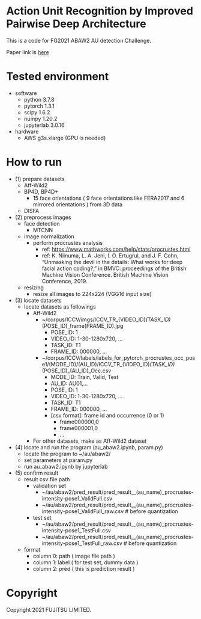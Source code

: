 # Action Unit Recognition by Improved Pairwise Deep Architecture
This is a code for FG2021 ABAW2 AU detection Challenge.

Paper link is [here](https://)

# Tested environment
- software
  - python 3.7.8
  - pytorch 1.3.1
  - scipy 1.6.2
  - numpy 1.20.2
  - jupyterlab 3.0.16
- hardware
  - AWS g3s.xlarge (GPU is needed)

# How to run
- (1) prepare datasets
  - Aff-Wild2
  - BP4D, BP4D+
    - 15 face orientations ( 9 face orientations like FERA2017 and 6 mirrored orientations ) from 3D data
  - DISFA
- (2) preprocess images
  - face detection
    - MTCNN
  - image normalization
    - perform procrustes analysis
      - ref: https://www.mathworks.com/help/stats/procrustes.html
      - ref: K. Niinuma, L. A. Jeni, I. O. Ertugrul, and J. F. Cohn, “Unmasking the devil in the details: What works for deep facial action coding?,” in BMVC: proceedings of the British Machine Vision Conference. British Machine Vision Conference, 2019.
  - resizing
    - resize all images to 224x224 (VGG16 input size)
- (3) locate datasets
  - locate datasets as followings
    - Aff-Wild2
      - ~/corpus/ICCV/imgs/ICCV_TR_(VIDEO_ID)_(TASK_ID)_(POSE_ID)_frame(FRAME_ID).jpg
        - POSE_ID: 1
        - VIDEO_ID: 1-30-1280x720, ...
        - TASK_ID: T1
        - FRAME_ID: 000000, ...
      - ~/corpus/ICCV/labels/labels_for_pytorch_procrustes_occ_pose1/(MODE_ID)/(AU_ID)/ICCV_TR_(VIDEO_ID)_(TASK_ID)_(POSE_ID)_(AU_ID)_Occ.csv
        - MODE_ID: Train, Valid, Test
        - AU_ID: AU01,...
        - POSE_ID: 1
        - VIDEO_ID: 1-30-1280x720, ...
        - TASK_ID: T1
        - FRAME_ID: 000000, ...
        - [csv format]: frame id and occurrence (0 or 1)
           - frame000000,0
           - frame000001,0
           - ...
    - For other datasets, make as Aff-Wild2 dataset
- (4) locate and run the program (au_abaw2.ipynb, param.py)
  - locate the program to ~/au/abaw2/
  - set parameters at param.py
  - run au_abaw2.ipynb by jupyterlab
- (5) confirm result
  - result csv file path
    - validation set
      - ~/au/abaw2/pred_result/pred_result__(au_name)_procrustes-intensity-pose1_ValidFull.csv
      - ~/au/abaw2/pred_result/pred_result__(au_name)_procrustes-intensity-pose1_ValidFull_raw.csv  # before quantization
    - test set
      - ~/au/abaw2/pred_result/pred_result__(au_name)_procrustes-intensity-pose1_TestFull.csv
      - ~/au/abaw2/pred_result/pred_result__(au_name)_procrustes-intensity-pose1_TestFull_raw.csv  # before quantization
  - format
    - column 0: path ( image file path )
    - column 1: label ( for test set, dummy data )
    - column 2: pred ( this is prediction result )

# Copyright
Copyright 2021 FUJITSU LIMITED.
